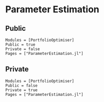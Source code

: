 # Parameter Estimation

## Public

```@autodocs
Modules = [PortfolioOptimiser]
Public = true
Private = false
Pages = ["ParameterEstimation.jl"]
```

## Private

```@autodocs
Modules = [PortfolioOptimiser]
Public = false
Private = true
Pages = ["ParameterEstimation.jl"]
```
